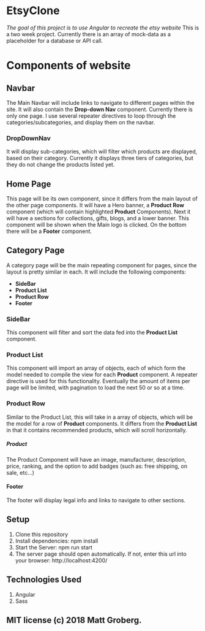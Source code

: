 # EtsyClone

_The goal of this project is to use Angular to recreate the etsy website_
This is a two week project. Currently there is an array of mock-data as a placeholder for a database or API call.

# Components of website

## Navbar
The Main Navbar will include links to navigate to different pages within the site. It will also contain the **Drop-down Nav** component. Currently there is only one page. I use several repeater directives to loop through the categories/subcategories, and display them on the navbar.

### DropDownNav
 It will display sub-categories, which will filter which products are displayed, based on their category. Currently it displays three tiers of categories, but they do not change the products listed yet.

## Home Page
This page will be its own component, since it differs from the main layout of the other page components.
It will have a Hero banner, a **Product Row** component (which will contain highlighted **Product** Components).
Next it will have a sections for collections, gifts, blogs, and a lower banner. This component will be shown when the Main logo is clicked. On the bottom there will be a **Footer** component.

## Category Page
A category page will be the main repeating component for pages, since the layout is pretty similar in each.
It will include the following components:
* **SideBar**
* **Product List**
* **Product Row**
* **Footer**

### SideBar
This component will filter and sort the data fed into the **Product List** component.

### Product List
This component will import an array of objects, each of which form the model needed to compile the view for each **Product** component.
A repeater directive is used for this functionality. Eventually the amount of items per page will be limited, with pagination to load the next 50 or so at a time.

### Product Row
Similar to the Product List, this will take in a array of objects, which will be the model for a row of **Product** components. It differs from the **Product List** in that it contains recommended products, which will scroll horizontally.
##### Product
The Product Component will have an image, manufacturer, description, price, ranking, and the option to add badges (such as: free shipping, on sale, etc...)

#### Footer
The footer will display legal info and links to navigate to other sections.

## Setup
1. Clone this repository
2. Install dependencies: npm install
3. Start the Server: npm run start
4. The server page should open automatically. If not, enter this url into your browser: http://localhost:4200/

## Technologies Used
1. Angular
2. Sass

## MIT license (c) 2018 Matt Groberg.
